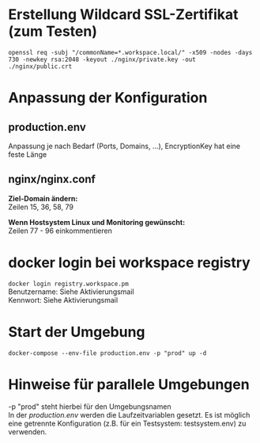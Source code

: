 # Erstellung Wildcard SSL-Zertifikat (zum Testen)
```openssl req -subj "/commonName=*.workspace.local/" -x509 -nodes -days 730 -newkey rsa:2048 -keyout ./nginx/private.key -out ./nginx/public.crt```

# Anpassung der Konfiguration
## production.env
Anpassung je nach Bedarf (Ports, Domains, ...), EncryptionKey hat eine feste Länge

## nginx/nginx.conf
**Ziel-Domain ändern:**\
Zeilen 15, 36, 58, 79

**Wenn Hostsystem Linux und Monitoring gewünscht:**\
Zeilen 77 - 96 einkommentieren

# docker login bei workspace registry
``docker login registry.workspace.pm``\
Benutzername: Siehe Aktivierungsmail\
Kennwort: Siehe Aktivierungsmail

# Start der Umgebung
``docker-compose --env-file production.env -p "prod" up -d``

# Hinweise für parallele Umgebungen
-p "prod" steht hierbei für den Umgebungsnamen\
In der *production.env* werden die Laufzeitvariablen gesetzt. Es ist möglich eine getrennte Konfiguration (z.B. für ein Testsystem: testsystem.env) zu verwenden.
